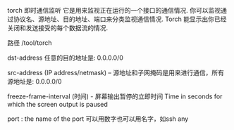 torch 即时通信监听
    它是用来监视正在运行的一个接口的通信情况. 你可以监视通过协议名、源地址、目的地址、端口来分类监视通信情况. Torch 能显示出你已经关闭和发送接受的每个数据流的情况.

路径 /tool/torch

dst-address 任意的目的地址是: 0.0.0.0/0

src-address (IP address/netmask) – 源地址和子网掩码是用来进行通信，所有源地址是: 0.0.0.0/0

freeze-frame-interval (时间) - 屏幕输出暂停的立即时间
    Time in seconds for which the screen output is paused

port : the name of the port
    可以用数字也可以用名字，如ssh
    any
